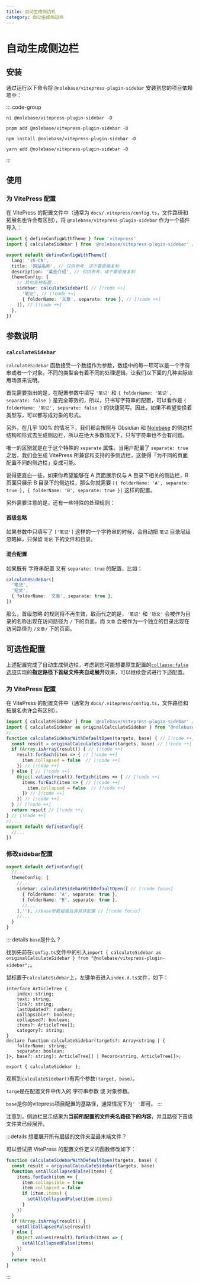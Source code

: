 ```yaml
---
title: 自动生成侧边栏
category: 自动生成侧边栏
---
```


<script setup>
import packageJSON from '~/packages/vitepress-plugin-sidebar/package.json'
</script>

# 自动生成侧边栏 <Badge type="tip" :text="`v${packageJSON.version}`" />

## 安装

通过运行以下命令将 `@nolebase/vitepress-plugin-sidebar` 安装到您的项目依赖项中：

::: code-group

```shell [@antfu/ni]
ni @nolebase/vitepress-plugin-sidebar -D
```

```shell [pnpm]
pnpm add @nolebase/vitepress-plugin-sidebar -D
```

```shell [npm]
npm install @nolebase/vitepress-plugin-sidebar -D
```

```shell [yarn]
yarn add @nolebase/vitepress-plugin-sidebar -D
```

:::

## 使用

### 为 VitePress 配置

在 VitePress 的配置文件中（通常为 `docs/.vitepress/config.ts`，文件路径和拓展名也许会有区别），将 `@nolebase/vitepress-plugin-sidebar` 作为一个插件导入：

<!--@include: @/zh-CN/snippets/details-colored-diff.md-->

```typescript twoslash
import { defineConfigWithTheme } from 'vitepress'
import { calculateSidebar } from '@nolebase/vitepress-plugin-sidebar' // [!code ++]

export default defineConfigWithTheme({
  lang: 'zh-CN',
  title: '网站名称', // 仅供参考，请不要直接复制
  description: '某些介绍', // 仅供参考，请不要直接复制
  themeConfig: {
    // 其他各种配置...
    sidebar: calculateSidebar([ // [!code ++]
      '笔记', // [!code ++]
      { folderName: '文章', separate: true }, // [!code ++]
    ]), // [!code ++]
  },
})
```

## 参数说明

### `calculateSidebar`

`calculateSidebar` 函数接受一个数组作为参数，数组中的每一项可以是一个字符串或者一个对象。不同的类型会有着不同的处理逻辑。让我们以下面的几种实际应用场景来说明。

首先需要指出的是，在配置参数中填写 `'笔记'` 和 `{ folderName: '笔记', separate: false }` 是完全等效的，所以，只书写字符串的配置，可以看作是 `{ folderName: '笔记', separate: false }` 的快捷简写。因此，如果不希望变换着类型写，可以都写成对象的形式。

另外，在几乎 100% 的情况下，我们都会按照与 Obsidian 和 [Nolebase](https://nolebase.ayaka.io) 的侧边栏结构和形式去生成侧边栏，所以在绝大多数情况下，只写字符串也不会有问题。

唯一的区别就是在于这个特殊的 `separate` 属性。当用户配置了 `separate: true` 之后，我们会生成 VitePress 所兼容和支持的多侧边栏，这使得「为不同的页面配置不同的侧边栏」变成可能。

说得更直白一些，如果你希望能够在 A 页面展示仅与 A 目录下相关的侧边栏，B 页面只展示 B 目录下的侧边栏，那么你就需要 `[{ folderName: 'A', separate: true }, { folderName: 'B', separate: true }]` 这样的配置。

另外需要注意的是，还有一些特殊的处理规则：

#### 首级忽略

如果参数中只填写了 `['笔记']` 这样的一个字符串的时候，会自动把 `笔记` 目录层级忽略掉，只保留 `笔记` 下的文件和目录。

#### 混合配置

如果既有 字符串配置 又有 `separate: true` 的配置，比如：

```typescript
calculateSidebar([
  '笔记',
  '短文',
  { folderName: '文章', separate: true },
])
```

那么，首级忽略 的规则将不再生效，取而代之的是，`'笔记'` 和 `'短文'` 会被作为目录的名称出现在访问路径为 `/` 下的页面，而 `文章` 会被作为一个独立的目录出现在访问路径为 `/文章/` 下的页面。

## 可选性配置

上述配置完成了自动生成侧边栏，考虑到您可能想要原生配置的[`collapse:false` 选项](https://vitepress.dev/zh/reference/default-theme-sidebar#collapsible-sidebar-groups)实现的**指定路径下首级文件夹自动展开**效果，可以继续尝试进行下述配置。

### 为 VitePress 配置

在 VitePress 的配置文件中（通常为 `docs/.vitepress/config.ts`，文件路径和拓展名也许会有区别）。

```ts [config.ts]
import { calculateSidebar } from '@nolebase/vitepress-plugin-sidebar' // [!code --]
import { calculateSidebar as originalCalculateSidebar } from "@nolebase/vitepress-plugin-sidebar" // [!code ++] 
//...
function calculateSidebarWithDefaultOpen(targets, base) { // [!code ++] 
  const result = originalCalculateSidebar(targets, base) // [!code ++] 
  if (Array.isArray(result)) { // [!code ++] 
    result.forEach(item => { // [!code ++] 
      item.collapsed = false  // [!code ++] 
    }) // [!code ++] 
  } else { // [!code ++] 
    Object.values(result).forEach(items => { // [!code ++] 
      items.forEach(item => { // [!code ++] 
        item.collapsed = false  // [!code ++] 
      }) // [!code ++] 
    }) // [!code ++] 
  } // [!code ++] 
  return result // [!code ++] 
} // [!code ++] 
//...
export default defineConfig({
  //...
})
```

### 修改sidebar配置

```ts [config.ts]
export default defineConfig({
  //...
  themeConfig: {
    //...
    sidebar: calculateSidebarWithDefaultOpen([ // [!code focus]
      { folderName: "A", separate: true },
      { folderName: "B", separate: true },
      //...
    ],''), //base参数根据自身具体配置 // [!code focus]
    //...
  }
}
```

::: details `base`是什么？

找到先前在`config.ts`文件中的引入`import { calculateSidebar as originalCalculateSidebar } from "@nolebase/vitepress-plugin-sidebar";`。

鼠标置于`calculateSidebar`上，左键单击进入`index.d.ts`文件，如下：

```ts{11-14} [index.d.ts]
interface ArticleTree {
    index: string;
    text: string;
    link?: string;
    lastUpdated?: number;
    collapsible?: boolean;
    collapsed?: boolean;
    items?: ArticleTree[];
    category?: string;
}
declare function calculateSidebar(targets?: Array<string | {
    folderName: string;
    separate: boolean;
}>, base?: string): ArticleTree[] | Record<string, ArticleTree[]>;

export { calculateSidebar };
```

观察到`calculateSidebar()`有两个参数`(target, base)`。

`targe`是在配置文件中传入的 字符串参数 或 对象参数。

`base`是你的vitepress项目配置的基路径，通常情况下为`' '`即可。
:::

注意到，侧边栏显示结果为**当前所配置的文件夹名路径下的内容**，并且路径下首级文件夹已经展开。

:::details 想要展开所有层级的文件夹至最末端文件？

可以尝试把 VitePress 的配置文件定义的函数修改如下：

```ts [config.ts]
function calculateSidebarWithDefaultOpen(targets, base) {
  const result = originalCalculateSidebar(targets, base)
  function setAllCollapsedFalse(items) {
    items.forEach(item => {
      item.collapsible = true
      item.collapsed = false
      if (item.items) {
        setAllCollapsedFalse(item.items)
      }
    })
  }
  if (Array.isArray(result)) {
    setAllCollapsedFalse(result)
  } else {
    Object.values(result).forEach(items => {
      setAllCollapsedFalse(items)
    })
  }
  return result
}
```
:::